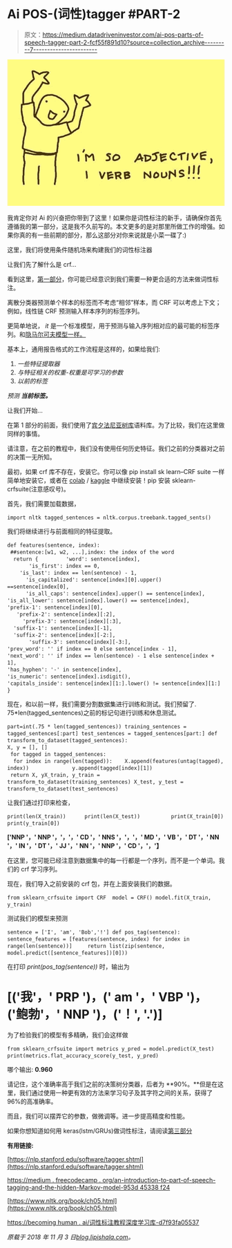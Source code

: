 # Ai POS-(词性)tagger #PART-2

> 原文：<https://medium.datadriveninvestor.com/ai-pos-parts-of-speech-tagger-part-2-fcf55f891d10?source=collection_archive---------7----------------------->

![](img/7645013ecd7da6ceef1f0c4bc3630633.png)

我肯定你对 Ai 的兴奋把你带到了这里！如果你是词性标注的新手，请确保你首先遵循我的第一部分，这是我不久前写的。本文更多的是对那里所做工作的增强。如果你真的有一些前期的部分，那么这部分对你来说就是小菜一碟了:)

这里，我们将使用条件随机场来构建我们的词性标注器

让我们先了解什么是 crf…

看到这里，[第一部分](https://medium.com/@i_am_manish/ai-pos-parts-of-speech-tagger-part-1-a3d6bd77ce5e)，你可能已经意识到我们需要一种更合适的方法来做词性标注。

离散分类器预测单个样本的标签而不考虑“相邻”样本，而 CRF 可以考虑上下文；例如，线性链 CRF 预测输入样本序列的标签序列。

更简单地说， *it* 是一个标准模型，用于预测与输入序列相对应的最可能的标签序列。和[隐马尔可夫模型一样。](https://medium.com/@kangeugine/hidden-markov-model-7681c22f5b9)

基本上，通用报告格式的工作流程是这样的，如果给我们:

1.  *一些特征提取器*
2.  *与特征相关的权重-权重是可学习的参数*
3.  *以前的标签*

*预测* ***当前标签。***

让我们开始…

在第 1 部分的前面，我们使用了[宾夕法尼亚树库](https://www.ling.upenn.edu/courses/Fall_2003/ling001/penn_treebank_pos.html)语料库。为了比较，我们在这里做同样的事情。

请注意，在之前的教程中，我们没有使用任何历史特征。我们之前的分类器对之前的决策一无所知。

最初，如果 crf 库不存在，安装它。你可以像 pip install sk learn–CRF suite 一样简单地安装它，或者在 [colab](https://colab.research.google.com/) / [kaggle](https://www.kaggle.com/) 中继续安装！pip 安装 sklearn-crfsuite(注意感叹号)。

首先，我们需要加载数据，

```
import nltk tagged_sentences = nltk.corpus.treebank.tagged_sents()
```

我们将继续进行与前面相同的特征提取。

```
def features(sentence, index):
 ##sentence:[w1, w2, ...],index: the index of the word   
  return {         'word': sentence[index],  
       'is_first': index == 0,     
    'is_last': index == len(sentence) - 1,   
      'is_capitalized': sentence[index][0].upper() ==sentence[index[0],   
      'is_all_caps': sentence[index].upper() == sentence[index],         'is_all_lower': sentence[index].lower() == sentence[index],         'prefix-1': sentence[index][0],      
   'prefix-2': sentence[index][:2],    
     'prefix-3': sentence[index][:3],       
  'suffix-1': sentence[index][-1],       
  'suffix-2': sentence[index][-2:],  
       'suffix-3': sentence[index][-3:],         
'prev_word': '' if index == 0 else sentence[index - 1],         'next_word': '' if index == len(sentence) - 1 else sentence[index + 1],         
'has_hyphen': '-' in sentence[index],        
'is_numeric': sentence[index].isdigit(),         
'capitals_inside': sentence[index][1:].lower() != sentence[index][1:]     }
```

现在，和以前一样，我们需要分割数据集进行训练和测试。我们预留了. 75*len(tagged_sentences)之前的标记句进行训练和休息测试。

```
part=int(.75 * len(tagged_sentences)) training_sentences = tagged_sentences[:part] test_sentences = tagged_sentences[part:] def transform_to_dataset(tagged_sentences):  
X, y = [], []     
 for tagged in tagged_sentences:       
  for index in range(len(tagged)):    X.append(features(untag(tagged), index))              y.append(tagged[index][1])      
 return X, yX_train, y_train = transform_to_dataset(training_sentences) X_test, y_test = transform_to_dataset(test_sentences)
```

让我们通过打印来检查，

```
print(len(X_train))      print(len(X_test))          print(X_train[0]) print(y_train[0])
```

**['NNP '，' NNP '，'，'，' CD '，' NNS '，'，'，' MD '，' VB '，' DT '，' NN '，' IN '，' DT '，' JJ '，' NN '，' NNP '，' CD '，'，'】**

在这里，您可能已经注意到数据集中的每一行都是一个序列，而不是一个单词。我们的 crf 学习序列。

现在，我们导入之前安装的 crf 包，并在上面安装我们的数据。

```
from sklearn_crfsuite import CRF  model = CRF() model.fit(X_train, y_train)
```

测试我们的模型来预测

```
sentence = ['I', 'am', 'Bob','!'] def pos_tag(sentence):     sentence_features = [features(sentence, index) for index in range(len(sentence))]     return list(zip(sentence, model.predict([sentence_features])[0]))
```

在打印 *print(pos_tag(sentence))* 时，输出为

# [('我'，' PRP ')，(' am '，' VBP ')，('鲍勃'，' NNP ')，('！', '.')]

为了检验我们的模型有多精确，我们会这样做

```
from sklearn_crfsuite import metrics y_pred = model.predict(X_test) print(metrics.flat_accuracy_score(y_test, y_pred)
```

哪个输出: **0.960**

请记住，这个准确率高于我们之前的决策树分类器，后者为 **90%。**但是在这里，我们通过使用一种更有效的方法来学习句子及其字符之间的关系，获得了 96%的高准确率。

而且，我们可以摆弄它的参数，做微调等。进一步提高精度和性能。

如果你想知道如何用 keras(lstm/GRUs)做词性标注，请阅读[第三部分](https://medium.com/@i_am_manish/ai-pos-parts-of-speech-tagger-part-3-c94b116a93e3)

**有用链接:**

[https://nlp.stanford.edu/software/tagger.shtml](https://nlp.stanford.edu/software/tagger.shtml)

[https://medium . freecodecamp . org/an-introduction-to-part-of-speech-tagging-and-the-hidden-Markov-model-953d 45338 f24](https://medium.freecodecamp.org/an-introduction-to-part-of-speech-tagging-and-the-hidden-markov-model-953d45338f24)

[https://www.nltk.org/book/ch05.html](https://www.nltk.org/book/ch05.html)

[https://becoming human . ai/词性标注教程深度学习库-d7f93fa05537](https://becominghuman.ai/part-of-speech-tagging-tutorial-with-the-keras-deep-learning-library-d7f93fa05537)

*原载于 2018 年 11 月 3 日*[*blog.lipishala.com*](https://blog.lipishala.com/2018/11/03/ai-pos-parts_of_speech-tagger-part-2/)*。*